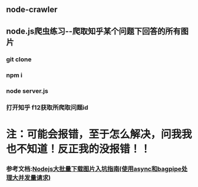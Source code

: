 ## node-crawler
## node.js爬虫练习--爬取知乎某个问题下回答的所有图片
### git clone
### npm i
### node server.js
### 打开知乎 f12获取所爬取问题id
# 注：可能会报错，至于怎么解决，问我我也不知道！反正我的没报错！！
### 参考文档:[Nodejs大批量下载图片入坑指南(使用async和bagpipe处理大并发量请求)](https://blog.csdn.net/davidsu33/article/details/52711892)
